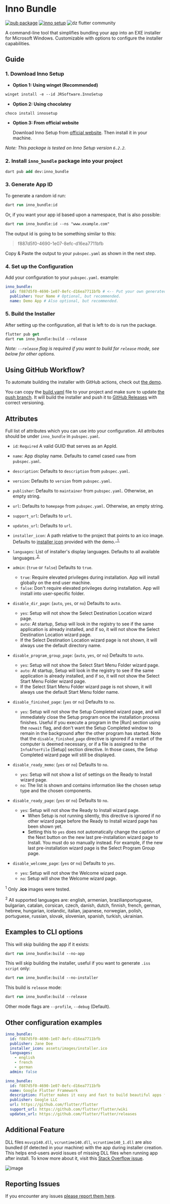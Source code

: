 # Inno Bundle

[![pub package](https://img.shields.io/pub/v/inno_bundle.svg)](https://pub.dev/packages/inno_bundle)
[![inno setup](https://img.shields.io/badge/Inno_Setup-v6.2.2-blue)](https://jrsoftware.org/isinfo.php)
![dz flutter community](https://img.shields.io/badge/hahouari-Inno_Setup-blue)

A command-line tool that simplifies bundling your app into an EXE installer for
Microsoft Windows. Customizable with options to configure the installer
capabilities.

## Guide

### 1. Download Inno Setup

- **Option 1: Using winget (Recommended)**

```ps
winget install -e --id JRSoftware.InnoSetup
```

- **Option 2: Using chocolatey**

```ps
choco install innosetup
```

- **Option 3: From official website**

  Download Inno Setup from <a href="https://jrsoftware.org/isdl.php" target="_blank">official
  website</a>. Then install it in your machine.

_Note: This package is tested on Inno Setup version `6.2.2`._

### 2. Install `inno_bundle` package into your project

```ps
dart pub add dev:inno_bundle
```

### 3. Generate App ID

To generate a random id run:

```ps
dart run inno_bundle:id
```

Or, if you want your app id based upon a namespace, that is also possible:

```ps
dart run inno_bundle:id --ns "www.example.com"
```

The output id is going to be something similar to this:

> f887d5f0-4690-1e07-8efc-d16ea7711bfb

Copy & Paste the output to your `pubspec.yaml` as shown in the next step.

### 4. Set up the Configuration

Add your configuration to your `pubspec.yaml`. example:

```yaml
inno_bundle:
  id: f887d5f0-4690-1e07-8efc-d16ea7711bfb # <-- Put your own generated id here
  publisher: Your Name # Optional, but recommended.
  name: Demo App # Also optional, but recommended.
```

### 5. Build the Installer

After setting up the configuration, all that is left to do is run the package.

```ps
flutter pub get
dart run inno_bundle:build --release
```

_Note: `--release` flag is required if you want to build for `release` mode, see
below for other options._

## Using GitHub Workflow?

To automate building the installer with GitHub actions,
check out [the demo](https://github.com/hahouari/flutter_inno_workflows_demo).

You can copy the [build.yaml](https://github.com/hahouari/flutter_inno_workflows_demo/blob/dev/.github/workflows/build.yaml)
file to your project and make sure to update
[the push branch](https://github.com/hahouari/flutter_inno_workflows_demo/blob/fb49da23996161acc80f0e9f4c169a01908a29a7/.github/workflows/build.yaml#L5).
It will build the installer and push it to
[GitHub Releases](https://github.com/hahouari/flutter_inno_workflows_demo/releases) with correct versioning.

## Attributes

Full list of attributes which you can use into your configuration.
All attributes should be under `inno_bundle` in `pubspec.yaml`.

- `id`: `Required` A valid GUID that serves as an AppId.
- `name`: App display name. Defaults to camel cased `name` from `pubspec.yaml`.
- `description`: Defaults to `description` from `pubspec.yaml`.
- `version`: Defaults to `version` from `pubspec.yaml`.
- `publisher`: Defaults to `maintainer` from `pubspec.yaml`. Otherwise, an empty
  string.
- `url`: Defaults to `homepage` from `pubspec.yaml`. Otherwise, an empty string.
- `support_url`: Defaults to `url`.
- `updates_url`: Defaults to `url`.
- `installer_icon`: A path relative to the project that points to an ico image.
  Defaults
  to <a href="https://github.com/hahouari/inno_bundle/blob/dev/example/demo_app/assets/images/installer.ico" target="_blank">
  installer icon</a> provided with the demo.<sup><a href="#attributes-more-1">
  &nbsp;1&nbsp;</a></sup>
- `languages`: List of installer's display languages. Defaults to all available
  languages.<sup><a href="#attributes-more-2">&nbsp;2&nbsp;</a></sup>
- `admin`: (`true` or `false`) Defaults to `true`.
  - `true`: Require elevated privileges during installation. App will install
    globally on the end user machine.
  - `false`: Don't require elevated privileges during installation. App will
    install into user-specific folder.
- `disable_dir_page`: (`auto`, `yes`, or `no`) Defaults to `auto`.
  - `yes`: Setup will not show the Select Destination Location wizard page.
  - `auto`: At startup, Setup will look in the registry to see if the same application is already installed, and if so, it will not show the Select Destination Location wizard page.
  - If the Select Destination Location wizard page is not shown, it will always use the default directory name.
- `disable_program_group_page`: (`auto`, `yes`, or `no`) Defaults to `auto`.
  - `yes`: Setup will not show the Select Start Menu Folder wizard page.
  - `auto`: At startup, Setup will look in the registry to see if the same application is already installed, and if so, it will not show the Select Start Menu Folder wizard page.
  - If the Select Start Menu Folder wizard page is not shown, it will always use the default Start Menu folder name.
  
- `disable_finished_page`: (`yes` or `no`) Defaults to `no`.
  - `yes`: Setup will not show the Setup Completed wizard page, and will immediately close the Setup program once the installation process finishes.
    Useful if you execute a program in the [Run] section using the `nowait` flag, and don't want the Setup Completed window to remain in the background after the other program has started.
    Note that the `disable_finished_page` directive is ignored if a restart of the computer is deemed necessary, or if a file is assigned to the `InfoAfterFile` [Setup] section directive. In those cases, the Setup Completed wizard page will still be displayed.  
- `disable_ready_memo`: (`yes` or `no`) Defaults to `no`.
  - `yes`: Setup will not show a list of settings on the Ready to Install wizard page.
  - `no`: The list is shown and contains information like the chosen setup type and the chosen components.
- `disable_ready_page`: (`yes` or `no`) Defaults to `no`.
  - `yes`: Setup will not show the Ready to Install wizard page.
    - When Setup is not running silently, this directive is ignored if no other wizard page before the Ready to Install wizard page has been shown yet.
    - Setting this to `yes` does not automatically change the caption of the Next button on the new last pre-installation wizard page to Install. You must do so manually instead. For example, if the new last pre-installation wizard page is the Select Program Group page.
- `disable_welcome_page`: (`yes` or `no`) Defaults to `yes`.
  - `yes`: Setup will not show the Welcome wizard page.
  - `no`: Setup will show the Welcome wizard page.


<span id="attributes-more-1"><sup>1</sup></span> Only **.ico** images were
tested.

<span id="attributes-more-2"><sup>2</sup></span> All supported languages are:
english, armenian,
brazilianportuguese, bulgarian, catalan, corsican, czech, danish, dutch,
finnish, french, german,
hebrew, hungarian, icelandic, italian, japanese, norwegian, polish, portuguese,
russian, slovak,
slovenian, spanish, turkish, ukrainian.

## Examples to CLI options

This will skip building the app if it exists:

```ps
dart run inno_bundle:build --no-app
```

This will skip building the installer, useful if you want to generate
`.iss script` only:

```ps
dart run inno_bundle:build --no-installer
```

This build is `release` mode:

```ps
dart run inno_bundle:build --release
```

Other mode flags are `--profile`, `--debug` (Default).

## Other configuration examples

```yaml
inno_bundle:
  id: f887d5f0-4690-1e07-8efc-d16ea7711bfb
  publisher: Jane Doe
  installer_icon: assets/images/installer.ico
  languages:
    - english
    - french
    - german
  admin: false
```

```yaml
inno_bundle:
  id: f887d5f0-4690-1e07-8efc-d16ea7711bfb
  name: Google Flutter Framework
  description: Flutter makes it easy and fast to build beautiful apps for mobile and beyond.
  publisher: Google LLC
  url: https://github.com/flutter/flutter
  support_url: https://github.com/flutter/flutter/wiki
  updates_url: https://github.com/flutter/flutter/releases
```

## Additional Feature

DLL files `msvcp140.dll`, `vcruntime140.dll`, `vcruntime140_1.dll` are also
bundled (if detected in your machine) with the app during installer creation.
This helps end-users avoid issues of missing DLL files when running app
after install. To know more about it, visit
this <a href="https://stackoverflow.com/questions/74329543/how-to-find-the-vcruntime140-dll-in-flutter-build-windows" target="_blank">
Stack Overflow issue</a>.

![image](https://github.com/hahouari/inno_bundle/assets/39862612/a9d258a4-074c-47fc-973e-e307f3af7a9b)

## Reporting Issues

If you encounter any
issues <a href="https://github.com/hahouari/inno_bundle/issues" target="_blank">
please report them here</a>.
